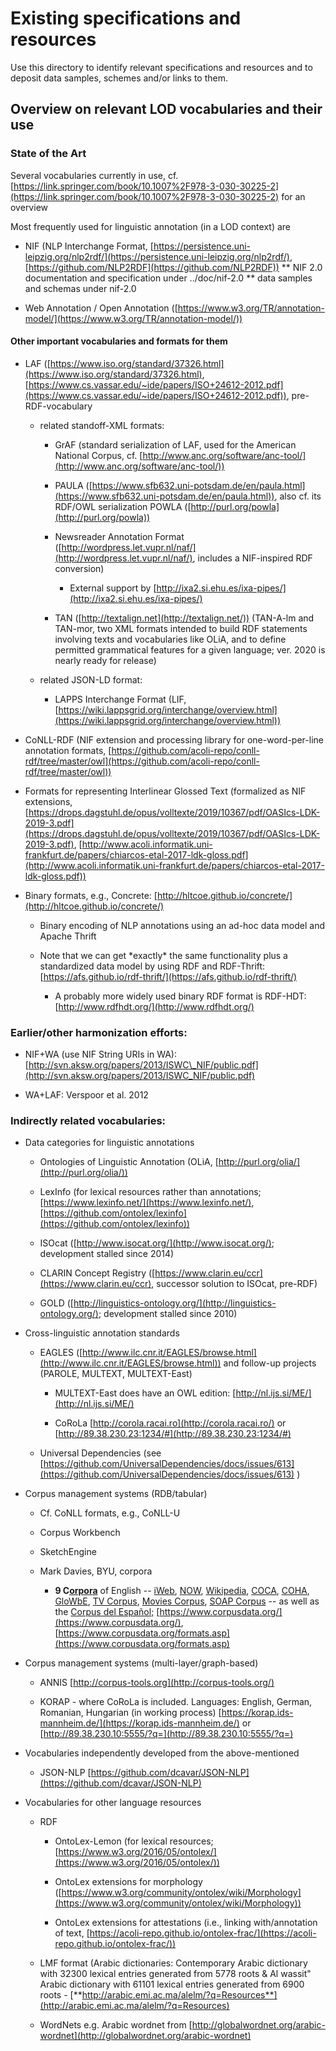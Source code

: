 # Existing specifications and resources

Use this directory to identify relevant specifications and resources and to deposit data samples, schemes and/or links to them.


Overview on relevant LOD vocabularies and their use
---------------------------------------------------
### State of the Art
Several vocabularies currently in use, cf. [https://link.springer.com/book/10.1007%2F978-3-030-30225-2](https://link.springer.com/book/10.1007%2F978-3-030-30225-2) for an overview

Most frequently used for linguistic annotation (in a LOD context) are

*   NIF (NLP Interchange Format, [https://persistence.uni-leipzig.org/nlp2rdf/](https://persistence.uni-leipzig.org/nlp2rdf/), [https://github.com/NLP2RDF](https://github.com/NLP2RDF)) 
** NIF 2.0 documentation and specification under ../doc/nif-2.0
** data samples and schemas under nif-2.0
    
*   Web Annotation / Open Annotation ([https://www.w3.org/TR/annotation-model/](https://www.w3.org/TR/annotation-model/))
  
#### Other important vocabularies and formats for them

*   LAF ([https://www.iso.org/standard/37326.html](https://www.iso.org/standard/37326.html), [https://www.cs.vassar.edu/~ide/papers/ISO+24612-2012.pdf](https://www.cs.vassar.edu/~ide/papers/ISO+24612-2012.pdf)), pre-RDF-vocabulary
    
    *   related standoff-XML formats:
        
        *   GrAF (standard serialization of LAF, used for the American National Corpus, cf. [http://www.anc.org/software/anc-tool/](http://www.anc.org/software/anc-tool/))
            
        *   PAULA ([https://www.sfb632.uni-potsdam.de/en/paula.html](https://www.sfb632.uni-potsdam.de/en/paula.html)), also cf. its RDF/OWL serialization POWLA ([http://purl.org/powla](http://purl.org/powla)) 
            
        *   Newsreader Annotation Format ([http://wordpress.let.vupr.nl/naf/](http://wordpress.let.vupr.nl/naf/), includes a NIF-inspired RDF conversion)
            
            *   External support by [http://ixa2.si.ehu.es/ixa-pipes/](http://ixa2.si.ehu.es/ixa-pipes/) 
                
        *   TAN ([http://textalign.net](http://textalign.net/)) (TAN-A-lm and TAN-mor, two XML formats intended to build RDF statements involving texts and vocabularies like OLiA, and to define permitted grammatical features for a given language; ver. 2020 is nearly ready for release)
            
    *   related JSON-LD format:
        
        *   LAPPS Interchange Format (LIF, [https://wiki.lappsgrid.org/interchange/overview.html](https://wiki.lappsgrid.org/interchange/overview.html)) 
            
*   CoNLL-RDF (NIF extension and processing library for one-word-per-line annotation formats, [https://github.com/acoli-repo/conll-rdf/tree/master/owl](https://github.com/acoli-repo/conll-rdf/tree/master/owl))
    
*   Formats for representing Interlinear Glossed Text (formalized as NIF extensions, [https://drops.dagstuhl.de/opus/volltexte/2019/10367/pdf/OASIcs-LDK-2019-3.pdf](https://drops.dagstuhl.de/opus/volltexte/2019/10367/pdf/OASIcs-LDK-2019-3.pdf), [http://www.acoli.informatik.uni-frankfurt.de/papers/chiarcos-etal-2017-ldk-gloss.pdf](http://www.acoli.informatik.uni-frankfurt.de/papers/chiarcos-etal-2017-ldk-gloss.pdf))
    
*   Binary formats, e.g., Concrete: [http://hltcoe.github.io/concrete/](http://hltcoe.github.io/concrete/)
    
    *   Binary encoding of NLP annotations using an ad-hoc data model and Apache Thrift
        
    *   Note that we can get \*exactly\* the same functionality plus a standardized data model by using RDF and RDF-Thrift: [https://afs.github.io/rdf-thrift/](https://afs.github.io/rdf-thrift/)
        
        *   A probably more widely used binary RDF format is RDF-HDT: [http://www.rdfhdt.org/](http://www.rdfhdt.org/)
            

  
  

### Earlier/other harmonization efforts:

*   NIF+WA (use NIF String URIs in WA): [http://svn.aksw.org/papers/2013/ISWC\_NIF/public.pdf](http://svn.aksw.org/papers/2013/ISWC_NIF/public.pdf)
    
*   WA+LAF: Verspoor et al. 2012

### Indirectly related vocabularies:

 

*   Data categories for linguistic annotations 
    
    *   Ontologies of Linguistic Annotation (OLiA, [http://purl.org/olia/](http://purl.org/olia/))
        
    *   LexInfo (for lexical resources rather than annotations; [https://www.lexinfo.net/](https://www.lexinfo.net/), [https://github.com/ontolex/lexinfo](https://github.com/ontolex/lexinfo))
        
    *   ISOcat ([http://www.isocat.org/](http://www.isocat.org/); development stalled since 2014)
        
    *   CLARIN Concept Registry ([https://www.clarin.eu/ccr](https://www.clarin.eu/ccr), successor solution to ISOcat, pre-RDF)
        
    *   GOLD ([http://linguistics-ontology.org/](http://linguistics-ontology.org/); development stalled since 2010)
        
*   Cross-linguistic annotation standards
    
    *   EAGLES ([http://www.ilc.cnr.it/EAGLES/browse.html](http://www.ilc.cnr.it/EAGLES/browse.html)) and follow-up projects (PAROLE, MULTEXT, MULTEXT-East)
        
        *   MULTEXT-East does have an OWL edition: [http://nl.ijs.si/ME/](http://nl.ijs.si/ME/)
            
        *   CoRoLa [http://corola.racai.ro](http://corola.racai.ro/) or [http://89.38.230.23:1234/#](http://89.38.230.23:1234/#)
            
    *   Universal Dependencies (see [https://github.com/UniversalDependencies/docs/issues/613](https://github.com/UniversalDependencies/docs/issues/613) )
        
*   Corpus management systems (RDB/tabular)
    
    *   Cf. CoNLL formats, e.g., CoNLL-U
        
    
    *   Corpus Workbench
        
    *   SketchEngine
        
    *   Mark Davies, BYU, corpora
        
        *   **9 C[orpora](https://www.corpusdata.org/corpora.asp)** of English  -- [ iWeb](https://www.english-corpora.org/iweb/), [NOW](http://www.english-corpora.org/now/), [Wikipedia](http://www.english-corpora.org/wiki/), [COCA](http://www.english-corpora.org/coca/), [COHA](http://www.english-corpora.org/coha/), [GloWbE](http://www.english-corpora.org/glowbe/), [TV Corpus](http://www.english-corpora.org/tv/), [Movies Corpus](http://www.english-corpora.org/movies/), [SOAP Corpus](http://www.english-corpora.org/soap/) \-- as well as the [Corpus del Español](http://www.corpusdelespanol.org/web-dial/)[;](http://www.english-corpora.org/soap/) [https://www.corpusdata.org/](https://www.corpusdata.org/), [https://www.corpusdata.org/formats.asp](https://www.corpusdata.org/formats.asp) 
            
*   Corpus management systems (multi-layer/graph-based)
    
    *   ANNIS [http://corpus-tools.org](http://corpus-tools.org/) 
        
    *   KORAP - where CoRoLa is included. Languages: English, German, Romanian, Hungarian (in working process) [https://korap.ids-mannheim.de/](https://korap.ids-mannheim.de/) or [http://89.38.230.10:5555/?q=](http://89.38.230.10:5555/?q=)
        
*   Vocabularies independently developed from the above-mentioned
    
    *   JSON-NLP [https://github.com/dcavar/JSON-NLP](https://github.com/dcavar/JSON-NLP)
        
*   Vocabularies for other language resources
    
    *   RDF
        
        *   OntoLex-Lemon (for lexical resources; [https://www.w3.org/2016/05/ontolex/](https://www.w3.org/2016/05/ontolex/))
            
        *   OntoLex extensions for morphology ([https://www.w3.org/community/ontolex/wiki/Morphology](https://www.w3.org/community/ontolex/wiki/Morphology)) 
            
        *   OntoLex extensions for attestations (i.e., linking with/annotation of text, [https://acoli-repo.github.io/ontolex-frac/](https://acoli-repo.github.io/ontolex-frac/)) 
            
    *   LMF format (Arabic dictionaries: Contemporary Arabic dictionary with 32300 lexical entries generated from 5778 roots & Al wassit" Arabic dictionary with 61101 lexical entries generated from 6900 roots - [**http://arabic.emi.ac.ma/alelm/?q=Resources**](http://arabic.emi.ac.ma/alelm/?q=Resources)
        
    *   WordNets
        e.g. Arabic wordnet from [http://globalwordnet.org/arabic-wordnet](http://globalwordnet.org/arabic-wordnet)
